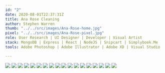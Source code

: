 ```yaml
---
id: "2"
date: 2020-08-01T22:37:31Z
title: Ana Rose Cleaning
author: Stephen Warren
thumb: "../../src/images/Ana-Rose-home.jpg"
pixel: "../../src/images/Ana-Rose-pixel.jpg"
role: User Research | UI Designer | Developer | Visual Artist
stack: MongoDB | Express | React | NodeJS | Snipcart | Simplybook.Me
tools: Adobe Photoshop | Adobe Illustrator | Adobe XD | Visual Studio

---
```


![](../../src/images/Ana-Rose-home.jpg)
![](../../src/images/Ana-Rose-home.png)
![](../../src/images/Ana-Rose-sign-in.png)
![](../../src/images/Ana-Rose-get-started.png)
![](../../src/images/Ana-Rose-services.png)
![](../../src/images/Ana-Rose-commercial.png)
![](../../src/images/Ana-Rose-modal-one.png)
![](../../src/images/Ana-Rose-modal-two.png)
![](../../src/images/Ana-Rose-residential.png)
![](../../src/images/Ana-Rose-packages.png)
![](../../src/images/Ana-Rose-quote.png)
![](../../src/images/Ana-Rose-book-service.png)
![](../../src/images/Ana-Rose-home.png)
![](../../src/images/Ana-Rose-products.png)
![](../../src/images/Ana-Rose-checkout.png)
![](../../src/images/Ana-Rose-faq.png)
![](../../src/images/Ana-Rose-questions.png)
![](../../src/images/Ana-Rose-answers.png)